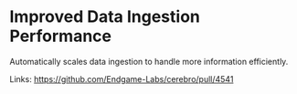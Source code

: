 # Improved Data Ingestion Performance

Automatically scales data ingestion to handle more information efficiently.

Links:
https://github.com/Endgame-Labs/cerebro/pull/4541
